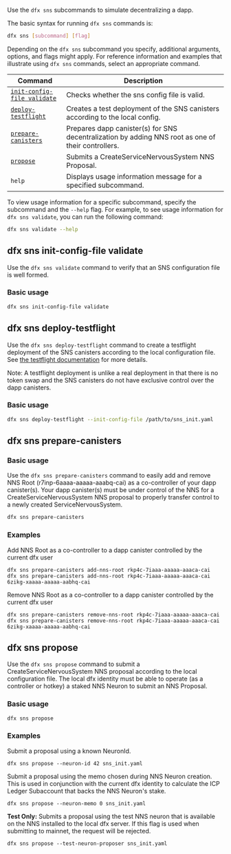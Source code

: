 
Use the `dfx sns` subcommands to simulate decentralizing a dapp.

The basic syntax for running `dfx sns` commands is:

``` bash
dfx sns [subcommand] [flag]
```

Depending on the `dfx sns` subcommand you specify, additional arguments, options, and flags might apply. For reference information and examples that illustrate using `dfx sns` commands, select an appropriate command.

| Command                                                            | Description                                                                                        |
| ------------------------------------------------------------------ | -------------------------------------------------------------------------------------------------- |
| [`init-config-file validate`](#_dfx_sns_init-config-file_validate) | Checks whether the sns config file is valid.                                                       |
| [`deploy-testflight`](#_dfx_sns_deploy-testflight)                 | Creates a test deployment of the SNS canisters according to the local config.                      |
| [`prepare-canisters`](#_dfx_sns_prepare-canisters)                 | Prepares dapp canister(s) for SNS decentralization by adding NNS root as one of their controllers. |
| [`propose`](#_dfx_sns_propose)                                     | Submits a CreateServiceNervousSystem NNS Proposal.                                                 |
| `help`                                                             | Displays usage information message for a specified subcommand.                                     |

To view usage information for a specific subcommand, specify the subcommand and the `--help` flag. For example, to see usage information for `dfx sns validate`, you can run the following command:

``` bash
dfx sns validate --help
```

## dfx sns init-config-file validate

Use the `dfx sns validate` command to verify that an SNS configuration file is well formed.

### Basic usage

``` bash
dfx sns init-config-file validate
```

## dfx sns deploy-testflight

Use the `dfx sns deploy-testflight` command to create a testflight deployment of the SNS canisters according to the local configuration file. See [the testflight documentation](https://internetcomputer.org/docs/current/developer-docs/daos/sns/testing/testing-on-mainnet) for more details.

Note: A testflight deployment is unlike a real deployment in that there is no token swap and the SNS canisters do not have exclusive control over the dapp canisters.

### Basic usage

``` bash
dfx sns deploy-testflight --init-config-file /path/to/sns_init.yaml
```

## dfx sns prepare-canisters 

### Basic usage

Use the `dfx sns prepare-canisters` command to easily add and remove NNS Root (r7inp-6aaaa-aaaaa-aaabq-cai) 
as a co-controller of your dapp canister(s). Your dapp canister(s) must be under control of the NNS for
a CreateServiceNervousSystem NNS proposal to properly transfer control to a newly created ServiceNervousSystem.

``` bash
dfx sns prepare-canisters 
```

### Examples

Add NNS Root as a co-controller to a dapp canister controlled by the current dfx user

```
dfx sns prepare-canisters add-nns-root rkp4c-7iaaa-aaaaa-aaaca-cai
dfx sns prepare-canisters add-nns-root rkp4c-7iaaa-aaaaa-aaaca-cai 6zikg-xaaaa-aaaaa-aabhq-cai
```

Remove NNS Root as a co-controller to a dapp canister controlled by the current dfx user

```
dfx sns prepare-canisters remove-nns-root rkp4c-7iaaa-aaaaa-aaaca-cai
dfx sns prepare-canisters remove-nns-root rkp4c-7iaaa-aaaaa-aaaca-cai 6zikg-xaaaa-aaaaa-aabhq-cai
```

## dfx sns propose

Use the `dfx sns propose` command to submit a CreateServiceNervousSystem NNS proposal according to the
local configuration file. The local dfx identity must be able to operate (as a controller or hotkey) 
a staked NNS Neuron to submit an NNS Proposal. 

### Basic usage

``` bash
dfx sns propose
```

### Examples

Submit a proposal using a known NeuronId.

```
dfx sns propose --neuron-id 42 sns_init.yaml 
```

Submit a proposal using the memo chosen during NNS Neuron creation. This is used in conjunction
with the current dfx identity to calculate the ICP Ledger Subaccount that backs the NNS Neuron's 
stake.

```
dfx sns propose --neuron-memo 0 sns_init.yaml 
```

**Test Only:** Submits a proposal using the test NNS neuron that is available on the NNS installed
to the local dfx server. If this flag is used when submitting to mainnet, the request will be rejected.

```
dfx sns propose --test-neuron-proposer sns_init.yaml
```